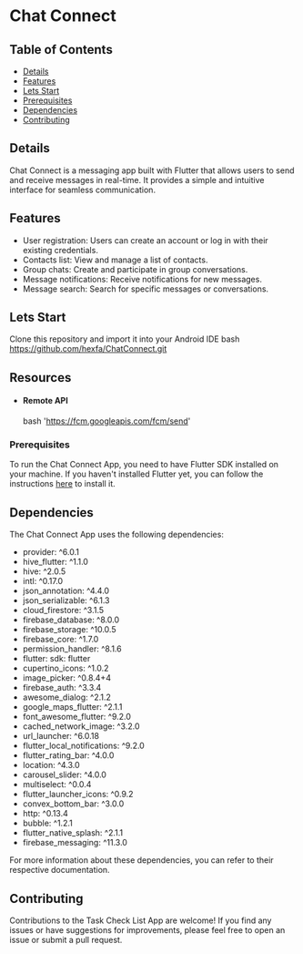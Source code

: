 # Chat Connect
## Table of Contents
- [Details](#details)
- [Features](#features)
- [Lets Start](#lets-start)
- [Prerequisites](#prerequisites)
- [Dependencies](#dependencies)
- [Contributing](#contributing)
  
## Details 
Chat Connect is a messaging app built with Flutter that allows users to send and receive messages 
in real-time. It provides a simple and intuitive interface for seamless communication.



## Features 
- User registration: Users can create an account or log in with their existing credentials.
- Contacts list: View and manage a list of contacts.
- Group chats: Create and participate in group conversations.
- Message notifications: Receive notifications for new messages.
- Message search: Search for specific messages or conversations.

## Lets Start 

Clone this repository and import it into your Android IDE
bash
https://github.com/hexfa/ChatConnect.git
## Resources 

- #### Remote API
  bash
  'https://fcm.googleapis.com/fcm/send'
  

### Prerequisites

To run the Chat Connect App, you need to have Flutter SDK installed on your machine. If you haven't installed Flutter yet, you can follow the instructions [here](https://flutter.dev/docs/get-started/install) to install it.


## Dependencies

The Chat Connect App uses the following dependencies:
- provider: ^6.0.1
- hive_flutter: ^1.1.0
- hive: ^2.0.5
- intl: ^0.17.0
- json_annotation: ^4.4.0
- json_serializable: ^6.1.3
- cloud_firestore: ^3.1.5
- firebase_database: ^8.0.0
- firebase_storage: ^10.0.5
- firebase_core: ^1.7.0
- permission_handler: ^8.1.6
- flutter: sdk: flutter
- cupertino_icons: ^1.0.2
- image_picker: ^0.8.4+4
- firebase_auth: ^3.3.4
- awesome_dialog: ^2.1.2
- google_maps_flutter: ^2.1.1
- font_awesome_flutter: ^9.2.0
- cached_network_image: ^3.2.0
- url_launcher: ^6.0.18
- flutter_local_notifications: ^9.2.0
- flutter_rating_bar: ^4.0.0
- location: ^4.3.0
- carousel_slider: ^4.0.0
- multiselect: ^0.0.4
- flutter_launcher_icons: ^0.9.2
- convex_bottom_bar: ^3.0.0
- http: ^0.13.4
- bubble: ^1.2.1
- flutter_native_splash: ^2.1.1
- firebase_messaging: ^11.3.0

For more information about these dependencies, you can refer to their respective documentation.

## Contributing

Contributions to the Task Check List App are welcome! If you find any issues or have suggestions for improvements, please feel free to open an issue or submit a pull request.

